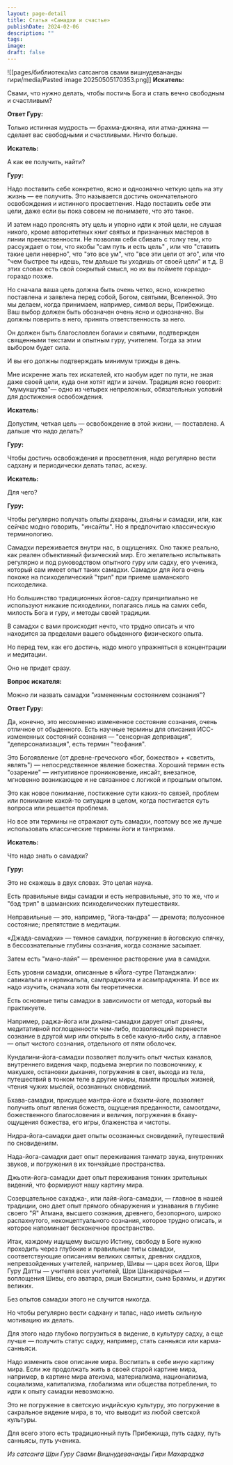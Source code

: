 ```yaml
---
layout: page-detail
title: Статья «Самадхи и счастье»
publishDate: 2024-02-06
description: ""
tags: 
image: 
draft: false
---
```

![[pages/библиотека/из сатсангов свами вишнудевананды гири/media/Pasted image 20250505170353.png]]
**Искатель:** 

 Свами, что нужно делать, чтобы постичь Бога и стать вечно свободным и счастливым?

**Ответ Гуру:** 

 Только истинная мудрость — брахма-джняна, или атма-джняна — сделает вас свободными и счастливыми. Ничто больше.

**Искатель:** 

 А как ее получить, найти?

**Гуру:** 

 Надо поставить себе конкретно, ясно и однозначно четкую цель на эту жизнь — ее получить. Это называется достичь окончательного освобождения и истинного просветления. Надо поставить себе эти цели, даже если вы пока совсем не понимаете, что это такое.

 И затем надо прояснять эту цель и упорно идти к этой цели, не слушая никого, кроме авторитетных книг святых и признанных мастеров в линии преемственности. Не позволяя себя сбивать с толку тем, кто рассуждает о том, что якобы "сам путь и есть цель" , или что "ставить такие цели неверно", что "это все ум", что "все эти цели от эго", или что "чем быстрее ты идешь, тем дальше ты уходишь от своей цели" и т.д. В этих словах есть свой сокрытый смысл, но их вы поймете гораздо-гораздо позже.

 Но сначала ваша цель должна быть очень четко, ясно, конкретно поставлена и заявлена перед собой, Богом, святыми, Вселенной. Это мы делаем, когда принимаем, например, символ веры, Прибежище. Ваш выбор должен быть обозначен очень ясно и однозначно. Вы должны поверить в него, принять ответственность за него.

 Он должен быть благословлен богами и святыми, подтвержден священными текстами и опытным гуру, учителем. Тогда за этим выбором будет сила.

 И вы его должны подтверждать минимум трижды в день.

 Мне искренне жаль тех искателей, кто наобум идет по пути, не зная даже своей цели, куда они хотят идти и зачем. Традиция ясно говорит: "мумукшутва"— одно из четырех непреложных, обязательных условий для достижения освобождения.

**Искатель:** 

 Допустим, четкая цель — освобождение в этой жизни, — поставлена. А дальше что надо делать?

**Гуру:** 

 Чтобы достичь освобождения и просветления, надо регулярно вести садхану и периодически делать тапас, аскезу.

**Искатель:** 

 Для чего?

**Гуру:** 

 Чтобы регулярно получать опыты дхараны, дхьяны и самадхи, или, как сейчас модно говорить, "инсайты". Но я предпочитаю классическую терминологию.

 Самадхи переживается внутри нас, в ощущениях. Оно также реально, как реален объективный физический мир. Его желательно испытывать регулярно и под руководством опытного гуру или садху, его ученика, который сам имеет опыт таких самадхи. Самадхи для йога очень похоже на психоделический "трип" при приеме шаманского психоделика.

 Но большинство традиционных йогов-садху принципиально не используют никакие психоделики, полагаясь лишь на самих себя, милость Бога и гуру, и методы своей традиции.

 В самадхи с вами происходит нечто, что трудно описать и что находится за пределами вашего обыденного физического опыта.

 Но перед тем, как его достичь, надо много упражняться в концентрации и медитации.

 Оно не придет сразу.

**Вопрос искателя:** 

 Можно ли назвать самадхи "измененным состоянием сознания"?

**Ответ Гуру:** 

 Да, конечно, это несомненно измененное состояние сознания, очень отличное от обыденного. Есть научные термины для описания ИСС-измененных состояний сознания — "сенсорная депривация", "деперсонализация", есть термин "теофания".

 Это Богоявление (от древне-греческого «бог, божество» + «светить, являть") — непосредственное явление божества. Хороший термин есть "озарение" — интуитивное проникновение, инсайт, внезапное, мгновенно возникающее и не связанное с логикой и прошлым опытом.

 Это как новое понимание, постижение сути каких-то связей, проблем или понимание какой-то ситуации в целом, когда постигается суть вопроса или решается проблема.

 Но все эти термины не отражают суть самадхи, поэтому все же лучше использовать классические термины йоги и тантризма.

**Искатель:** 

 Что надо знать о самадхи?

**Гуру:** 

 Это не скажешь в двух словах. Это целая наука.

 Есть правильные виды самадхи и есть неправильные, это то же, что и "бэд трип" в шаманских психоделических путешествиях.

 Неправильные — это, например, "йога-тандра" — дремота; полусонное состояние; препятствие в медитации.

 «Джада-самадхи» — темное самадхи, погружение в йоговскую спячку, в бессознательные глубины сознания, когда сознание засыпает.

 Затем есть "мано-лайя" — временное растворение ума в самадхи.

 Есть уровни самадхи, описанные в «Йога-сутре Патанджали»: савикальпа и нирвикальпа, сампраджнята и асампраджнята. И все их надо изучить, сначала хотя бы теоретически.

 Есть основные типы самадхи в зависимости от метода, который вы практикуете.

 Например, раджа-йога или дхьяна-самадхи дарует опыт дхьяны, медитативной поглощенности чем-либо, позволяющий перенести сознание в другой мир или открыть в себе какую-либо силу, а главное — опыт чистого сознания, отдельного от пяти оболочек.

 Кундалини-йога-самадхи позволяет получить опыт чистых каналов, внутреннего видения чакр, подъема энергии по позвоночнику, к макушке, остановки дыхания, погружения в свет, выхода из тела, путешествий в тонком теле в другие миры, памяти прошлых жизней, чтения чужих мыслей, осознанных сновидений.

 Бхава-самадхи, присущее мантра-йоге и бхакти-йоге, позволяет получить опыт явления божеств, ощущения преданности, самоотдачи, божественного благословения и величия, погружения в бхаву-ощущения божества, его игры, блаженства и чистоты.

 Нидра-йога-самадхи дает опыты осознанных сновидений, путешествий по сновидениям.

 Нада-йога-самадхи дает опыт переживания танматр звука, внутренних звуков, и погружения в их тончайшие пространства.

 Джьоти-йога-самадхи дает опыт переживания тонких зрительных видений, что формируют нашу картину мира.

 Созерцательное сахаджа-, или лайя-йога-самадхи, — главное в нашей традиции, оно дает опыт прямого обнаружения и узнавания в глубине своего "Я" Атмана, высшего сознания, древнего, безопорного, широко распахнутого, неконцептуального сознания, которое трудно описать, и которое напоминает бесконечное пространство.

 Итак, каждому ищущему высшую Истину, свободу в Боге нужно проходить через глубокие и правильные типы самадхи, соответствующие описаниям великих святых, древних сиддхов, непревзойденных учителей, например, Шивы — царя всех йогов, Шри Гуру Датты — учителя всех учителей, Шри Шанкарачарьи — воплощения Шивы, его аватара, риши Васиштхи, сына Брахмы, и других великих.

 Без опытов самадхи этого не случится никогда.

 Но чтобы регулярно вести садхану и тапас, надо иметь сильную мотивацию их делать.

 Для этого надо глубоко погрузиться в видение, в культуру садху, а еще лучше — получить статус садху, например, стать санньяси или карма-санньяси.

 Надо изменить свое описание мира. Воспитать в себе иную картину мира. Если же продолжать жить в своей старой картине мира, например, в картине мира атеизма, материализма, национализма, социализма, капитализма, глобализма или общества потребления, то идти к опыту самадхи невозможно.

 Это не погружение в светскую индийскую культуру, это погружение в сакральное видение мира, в то, что выводит из любой светской культуры.

 Для всего этого есть традиционный путь Прибежища, путь садху, путь санньясы, путь ученика.
 
*Из сатсанга Шри Гуру Свами Вишнудевананды Гири Махараджа*